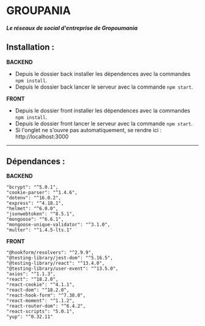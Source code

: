 # GROUPANIA

##### _Le réseaux de social d'entreprise de Gropoumania_

## **Installation** :

**BACKEND**

- Depuis le dossier back installer les dépendences avec la commandes `npm install`.
- Depuis le dossier back lancer le serveur avec la commande `npm start`.

**FRONT**

- Depuis le dossier front installer les dépendences avec la commandes `npm install`.
- Depuis le dossier front lancer le serveur avec la commande `npm start`.
- Si l'onglet ne s'ouvre pas automatiquement, se rendre ici : http://localhost:3000

---

## **Dépendances** :

**BACKEND**

```
"bcrypt": "^5.0.1",
"cookie-parser": "^1.4.6",
"dotenv": "^16.0.2",
"express": "^4.18.1",
"helmet": "^6.0.0",
"jsonwebtoken": "^8.5.1",
"mongoose": "^6.6.1",
"mongoose-unique-validator": "^3.1.0",
"multer": "^1.4.5-lts.1"
```

**FRONT**

```
"@hookform/resolvers": "^2.9.9",
"@testing-library/jest-dom": "^5.16.5",
"@testing-library/react": "^13.4.0",
"@testing-library/user-event": "^13.5.0",
"axios": "^1.1.3",
"react": "^18.2.0",
"react-cookie": "^4.1.1",
"react-dom": "^18.2.0",
"react-hook-form": "^7.38.0",
"react-moment": "^1.1.2",
"react-router-dom": "^6.4.2",
"react-scripts": "5.0.1",
"yup": "^0.32.11"
```
